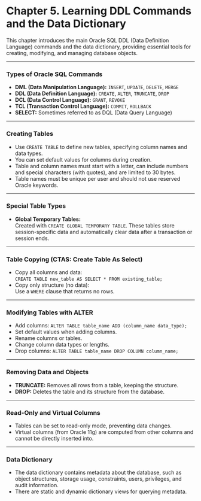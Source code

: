 # Chapter 5. Learning DDL Commands and the Data Dictionary

This chapter introduces the main Oracle SQL DDL (Data Definition Language) commands and the data dictionary, providing essential tools for creating, modifying, and managing database objects.

---

### Types of Oracle SQL Commands

- **DML (Data Manipulation Language):** `INSERT`, `UPDATE`, `DELETE`, `MERGE`
- **DDL (Data Definition Language):** `CREATE`, `ALTER`, `TRUNCATE`, `DROP`
- **DCL (Data Control Language):** `GRANT`, `REVOKE`
- **TCL (Transaction Control Language):** `COMMIT`, `ROLLBACK`
- **SELECT:** Sometimes referred to as DQL (Data Query Language)

---

### Creating Tables

- Use `CREATE TABLE` to define new tables, specifying column names and data types.
- You can set default values for columns during creation.
- Table and column names must start with a letter, can include numbers and special characters (with quotes), and are limited to 30 bytes.
- Table names must be unique per user and should not use reserved Oracle keywords.

---

### Special Table Types

- **Global Temporary Tables:**  
  Created with `CREATE GLOBAL TEMPORARY TABLE`. These tables store session-specific data and automatically clear data after a transaction or session ends.

---

### Table Copying (CTAS: Create Table As Select)

- Copy all columns and data:  
  `CREATE TABLE new_table AS SELECT * FROM existing_table;`
- Copy only structure (no data):  
  Use a `WHERE` clause that returns no rows.

---

### Modifying Tables with ALTER

- Add columns: `ALTER TABLE table_name ADD (column_name data_type);`
- Set default values when adding columns.
- Rename columns or tables.
- Change column data types or lengths.
- Drop columns: `ALTER TABLE table_name DROP COLUMN column_name;`

---

### Removing Data and Objects

- **TRUNCATE:** Removes all rows from a table, keeping the structure.
- **DROP:** Deletes the table and its structure from the database.

---

### Read-Only and Virtual Columns

- Tables can be set to read-only mode, preventing data changes.
- Virtual columns (from Oracle 11g) are computed from other columns and cannot be directly inserted into.

---

### Data Dictionary

- The data dictionary contains metadata about the database, such as object structures, storage usage, constraints, users, privileges, and audit information.
- There are static and dynamic dictionary views for querying metadata.

